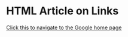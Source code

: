 <!DOCTYPE html>
<html>
<body>
   <h1>HTML Article on Links </h1>
   <p><a href="first.html">Click this to navigate to the Google home page</a></p>
</body>
</html>
